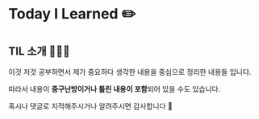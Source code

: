 # Today I Learned ✏️

## TIL 소개 💁🏻‍♂️

이것 저것 공부하면서 제가 중요하다 생각한 내용을 중심으로 정리한 내용들 입니다.

따라서 내용이 **중구난방이거나 틀린 내용이 포함**되어 있을 수도 있습니다.

혹시나 댓글로 지적해주시거나 알려주시면 감사합니다 🙏
